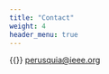 ```yaml
---
title: "Contact"
weight: 4
header_menu: true
---
```


{{<icon class="fa fa-envelope">}}&nbsp;[perusquia@ieee.org](mailto:perusquia@ieee.org)

<!-- {{<icon class="fa fa-phone">}}&nbsp;[+49 1111 555555](tel:+491111555555) -->